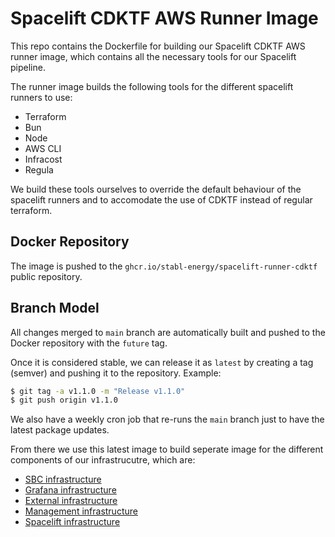 # Spacelift CDKTF AWS Runner Image

This repo contains the Dockerfile for building our Spacelift CDKTF AWS runner image, which contains all the necessary tools for our Spacelift pipeline.

The runner image builds the following tools for the different spacelift runners to use:
* Terraform 
* Bun
* Node
* AWS CLI
* Infracost
* Regula

We build these tools ourselves to override the default behaviour of the spacelift runners and to accomodate the use of CDKTF instead of regular terraform. 

## Docker Repository

The image is pushed to the `ghcr.io/stabl-energy/spacelift-runner-cdktf` public repository.

## Branch Model

All changes merged to `main` branch are automatically built and pushed to the Docker repository with the `future` tag.

Once it is considered stable, we can release it as `latest` by creating a tag (semver) and pushing it to the
repository. Example:

```bash
$ git tag -a v1.1.0 -m "Release v1.1.0"
$ git push origin v1.1.0
```

We also have a weekly cron job that re-runs the `main` branch just to have the latest package updates.

From there we use this latest image to build seperate image for the different components of our infrastrucutre, which are:
* [SBC infrastructure](https://github.com/Stabl-Energy/SBC-Infrastructure/blob/test/Dockerfile)
* [Grafana infrastructure](https://github.com/Stabl-Energy/Grafana-Infrastructure/blob/test/Dockerfile)
* [External infrastructure](https://github.com/Stabl-Energy/External-Infrastructure/blob/main/Dockerfile)
* [Management infrastructure](https://github.com/Stabl-Energy/Management-Infrastructure/blob/main/Dockerfile)
* [Spacelift infrastructure](https://github.com/Stabl-Energy/Spacelift-Infrastructure/blob/main/Dockerfile)

